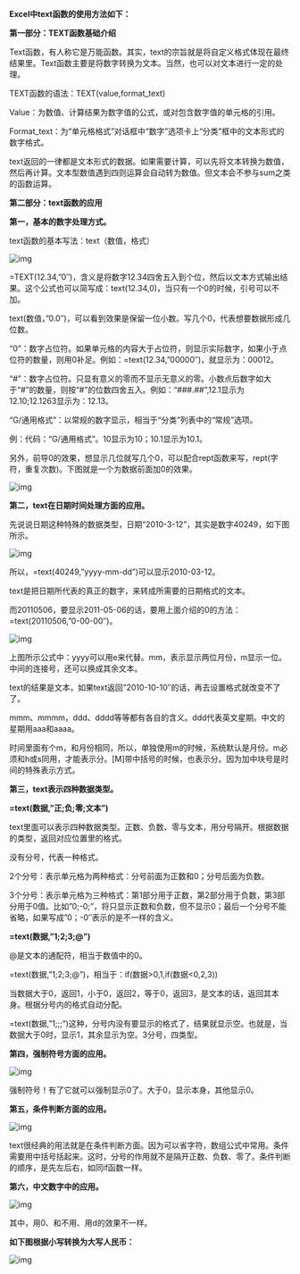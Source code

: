 **Excel中text函数的使用方法如下：**

**第一部分：TEXT函数基础介绍**

Text函数，有人称它是万能函数。其实，text的宗旨就是将自定义格式体现在最终结果里。Text函数主要是将数字转换为文本。当然，也可以对文本进行一定的处理。

TEXT函数的语法：TEXT(value,format_text)

Value：为数值、计算结果为数字值的公式，或对包含数字值的单元格的引用。

Format_text：为“单元格格式”对话框中“数字”选项卡上“分类”框中的文本形式的数字格式。

text返回的一律都是文本形式的数据。如果需要计算，可以先将文本转换为数值，然后再计算。文本型数值遇到四则运算会自动转为数值。但文本会不参与sum之类的函数运算。

**第二部分：text函数的应用**

**第一，基本的数字处理方式。**

text函数的基本写法：text（数值，格式）

![img](https://www.i8ku.com/cj/data/images/2021-11-25/89eee5e3b24052d52932b18d98463c6f.jpg)

=TEXT(12.34,”0″)，含义是将数字12.34四舍五入到个位，然后以文本方式输出结果。这个公式也可以简写成：text(12.34,0)，当只有一个0的时候，引号可以不加。

text(数值，”0.0″)，可以看到效果是保留一位小数。写几个0，代表想要数据形成几位数。

“0”：数字占位符。如果单元格的内容大于占位符，则显示实际数字，如果小于点位符的数量，则用0补足。例如：=text(12.34,”00000″)，就显示为：00012。

“#”：数字占位符。只显有意义的零而不显示无意义的零。小数点后数字如大于“#”的数量，则按“#”的位数四舍五入。例如：“###.##”,12.1显示为12.10;12.1263显示为：12.13。

“G/通用格式”：以常规的数字显示，相当于“分类”列表中的“常规”选项。

例：代码：“G/通用格式”。10显示为10；10.1显示为10.1。

另外，前导0的效果，想显示几位就写几个0，可以配合rept函数来写，rept(字符，重复次数)。下图就是一个为数据前面加0的效果。

![img](https://www.i8ku.com/cj/data/images/2021-11-25/3748e863b171daf05fbb42357f05b58a.jpg)

**第二，text在日期时间处理方面的应用。**

先说说日期这种特殊的数据类型，日期“2010-3-12”，其实是数字40249，如下图所示。

![img](https://www.i8ku.com/cj/data/images/2021-11-25/0d47b1888c496744987939d0b102b193.jpg)

所以，=text(40249,”yyyy-mm-dd”)可以显示2010-03-12。

text是把日期所代表的真正的数字，来转成所需要的日期格式的文本。

而20110506，要显示2011-05-06的话，要用上面介绍的0的方法：=text(20110506,”0-00-00″)。

![img](https://www.i8ku.com/cj/data/images/2021-11-25/d0069c22a7daa7f2bd0da7d5d0600b09.jpg)

上图所示公式中：yyyy可以用e来代替。mm，表示显示两位月份，m显示一位。中间的连接号，还可以换成其余文本。

text的结果是文本，如果text返回”2010-10-10″的话，再去设置格式就改变不了了。

mmm、mmmm，ddd、dddd等等都有各自的含义。ddd代表英文星期。中文的星期用aaa和aaaa。

时间里面有个m，和月份相同，所以，单独使用m的时候，系统默认是月份。m必须和h或s同用，才能表示分。[M]带中括号的时候，也表示分。因为加中块号是时间的特殊表示方式。

**第三，text表示四种数据类型。**

**=text(数据,”正;负;零;文本”)**

text里面可以表示四种数据类型。正数、负数、零与文本，用分号隔开。根据数据的类型，返回对应位置里的格式。

没有分号，代表一种格式。

2个分号：表示单元格为两种格式：分号前面为正数和0；分号后面为负数。

3个分号：表示单元格为三种格式：第1部分用于正数，第2部分用于负数，第3部分用于0值。比如”0;-0;”，将只显示正数和负数，但不显示0；最后一个分号不能省略，如果写成”0；-0″表示的是不一样的含义。

**=text(数据,”1;2;3;@”)**

@是文本的通配符，相当于数值中的0。

=text(数据,”1;2;3;@”)，相当于：if(数据>0,1,if(数据<0,2,3))

当数据大于0，返回1，小于0，返回2，等于0，返回3，是文本的话，返回其本身。根据分号内的格式自动分配。

=text(数据,”1;;;”)这种，分号内没有要显示的格式了，结果就显示空。也就是，当数据大于0时，显示1，其余显示为空。3分号，四类型。

**第四，强制符号方面的应用。**

![img](https://www.i8ku.com/cj/data/images/2021-11-25/3dfca71048b39ee18ce59859aef2d3a1.jpg)

强制符号！有了它就可以强制显示0了。大于0，显示本身，其他显示0。

**第五，条件判断方面的应用。**

![img](https://www.i8ku.com/cj/data/images/2021-11-25/6d00c0bb793918646bcb115cc2a83294.jpg)

text很经典的用法就是在条件判断方面。因为可以省字符，数组公式中常用。条件需要用中括号括起来。这时，分号的作用就不是隔开正数、负数、零了。条件判断的顺序，是先左后右，如同if函数一样。

**第六，中文数字中的应用。**

![img](https://www.i8ku.com/cj/data/images/2021-11-25/dd1b8dfb70e3b5c70978267a489e2206.jpg)

其中，用0、和不用、用d的效果不一样。

**如下图根据小写转换为大写人民币：**

![img](https://www.i8ku.com/cj/data/images/2021-11-25/cebcb9569ca69c0ae65172e91380027c.jpg)